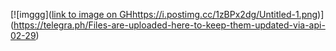 [![imggg]([link to image on GH](https://i.postimg.cc/1zBPx2dg/Untitled-1.png)https://i.postimg.cc/1zBPx2dg/Untitled-1.png)](https://telegra.ph/Files-are-uploaded-here-to-keep-them-updated-via-api-02-29)

